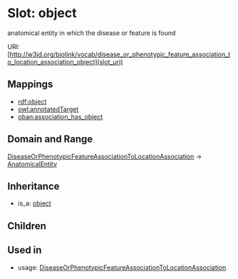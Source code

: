 # Slot: object


anatomical entity in which the disease or feature is found

URI: [http://w3id.org/biolink/vocab/disease_or_phenotypic_feature_association_to_location_association_object](slot_uri)
## Mappings

 * [rdf:object](http://purl.obolibrary.org/obo/rdf_object)
 * [owl:annotatedTarget](http://purl.obolibrary.org/obo/owl_annotatedTarget)
 * [oban:association_has_object](http://purl.obolibrary.org/obo/oban_association_has_object)
## Domain and Range

[DiseaseOrPhenotypicFeatureAssociationToLocationAssociation](DiseaseOrPhenotypicFeatureAssociationToLocationAssociation.md) -> [AnatomicalEntity](AnatomicalEntity.md)
## Inheritance

 *  is_a: [object](object.md)
## Children

## Used in

 *  usage: [DiseaseOrPhenotypicFeatureAssociationToLocationAssociation](DiseaseOrPhenotypicFeatureAssociationToLocationAssociation.md)

